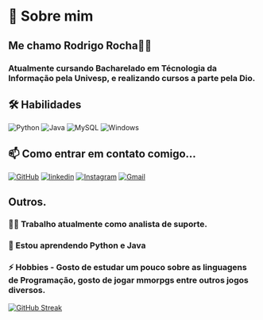 # 🚀 Sobre mim
## Me chamo **Rodrigo Rocha**👨‍💻
### Atualmente cursando Bacharelado em Técnologia da Informação pela Univesp, e realizando cursos a parte pela Dio. 
## 🛠 Habilidades
![Python](https://img.shields.io/badge/python-3670A0?style=for-the-badge&logo=python&logoColor=ffdd54) 
![Java](https://img.shields.io/badge/java-%23ED8B00.svg?style=for-the-badge&logo=openjdk&logoColor=white)
![MySQL](https://img.shields.io/badge/MySQL-00000F?style=for-the-badge&logo=mysql&logoColor=white)
![Windows](https://img.shields.io/badge/Windows-000?style=for-the-badge&logo=windows&logoColor=2CA5E0)
## 📫 Como entrar em contato comigo...
[![GitHub](https://img.shields.io/badge/GitHub-100000?style=for-the-badge&logo=github&logoColor=white)](https://github.com/Rorocha1995/Rorocha1995)
[![linkedin](https://img.shields.io/badge/linkedin-0A66C2?style=for-the-badge&logo=linkedin&logoColor=white)](https://www.linkedin.com/in/rodrigo-ferreiradarocha/)
[![Instagram](https://img.shields.io/badge/-Instagram-%23E4405F?style=for-the-badge&logo=instagram&logoColor=white)](https://www.instagram.com/thedragonslayer01/)
[![Gmail](https://img.shields.io/badge/Gmail-333333?style=for-the-badge&logo=gmail&logoColor=red)](mailto:rodrigo.rferreira1995@gmail.com)
## Outros.
### 👩‍💻 Trabalho atualmente como analista de suporte. 

### 🧠 Estou aprendendo Python e Java

### ⚡️ Hobbies - Gosto de estudar um pouco sobre as linguagens de Programação, gosto de jogar mmorpgs entre outros jogos diversos.

[![GitHub Streak](https://streak-stats.demolab.com?user=Rorocha1995&theme=prussian&hide_border=true&locale=pt_BR&hide_longest_streak=true)](https://git.io/streak-stats)
